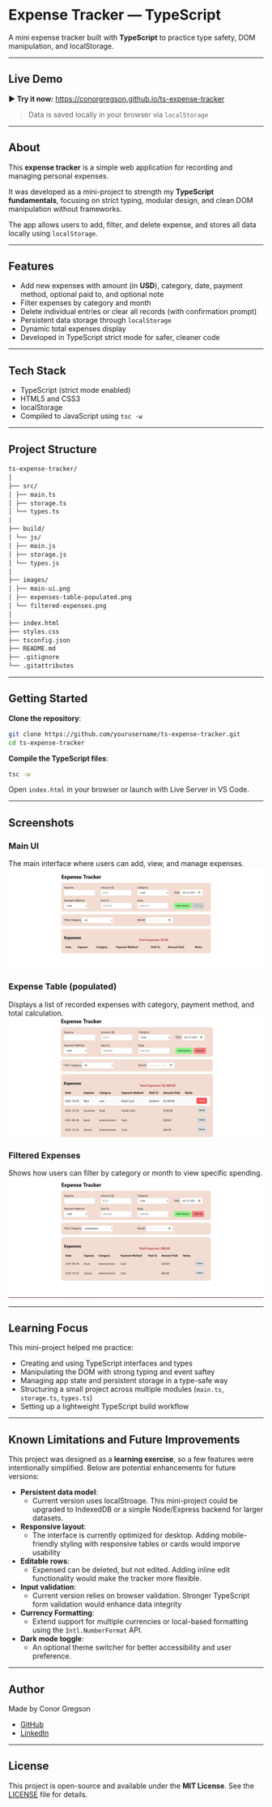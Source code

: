 # Expense Tracker — TypeScript

A mini expense tracker built with **TypeScript** to practice type safety, DOM manipulation, and localStorage.

---

## Live Demo

**▶ Try it now:** https://conorgregson.github.io/ts-expense-tracker

> Data is saved locally in your browser via `localStorage`

---

## About

This **expense tracker** is a simple web application for recording and managing personal expenses.

It was developed as a mini-project to strength my **TypeScript fundamentals**, focusing on strict typing, modular design, and clean DOM manipulation without frameworks.

The app allows users to add, filter, and delete expense, and stores all data locally using `localStorage`.

---

## Features

- Add new expenses with amount (in **USD**), category, date, payment method, optional paid to, and optional note
- Filter expenses by category and month
- Delete individual entries or clear all records (with confirmation prompt)
- Persistent data storage through `localStorage`
- Dynamic total expenses display
- Developed in TypeScript strict mode for safer, cleaner code

---

## Tech Stack

- TypeScript (strict mode enabled)
- HTML5 and CSS3
- localStorage
- Compiled to JavaScript using `tsc -w`

---

## Project Structure

```bash
ts-expense-tracker/
│
├── src/
│ ├── main.ts
│ ├── storage.ts
│ └── types.ts
│
├── build/
│ └── js/
│ ├── main.js
│ ├── storage.js
│ └── types.js
│
├── images/
│ ├── main-ui.png
│ ├── expenses-table-populated.png
│ └── filtered-expenses.png
│
├── index.html
├── styles.css
├── tsconfig.json
├── README.md
├── .gitignore
└── .gitattributes
```

---

## Getting Started

**Clone the repository**:

```bash
git clone https://github.com/yourusername/ts-expense-tracker.git
cd ts-expense-tracker
```

**Compile the TypeScript files**:

```bash
tsc -w
```

Open `index.html` in your browser or launch with Live Server in VS Code.

---

## Screenshots

### Main UI

The main interface where users can add, view, and manage expenses.
![Main UI](images/main-ui.png)

### Expense Table (populated)

Displays a list of recorded expenses with category, payment method, and total calculation.
![Expenses Table Populated](images/expenses-table-populated.png)

### Filtered Expenses

Shows how users can filter by category or month to view specific spending.
![Filtered Expenses](images/filtered-expenses.png)

---

## Learning Focus

This mini-project helped me practice:

- Creating and using TypeScript interfaces and types
- Manipulating the DOM with strong typing and event saftey
- Managing app state and persistent storage in a type-safe way
- Structuring a small project across multiple modules (`main.ts`, `storage.ts`, `types.ts`)
- Setting up a lightweight TypeScript build workflow

---

## Known Limitations and Future Improvements

This project was designed as a **learning exercise**, so a few features were intentionally simplified.
Below are potential enhancements for future versions:

- **Persistent data model**:
  - Current version uses localStroage. This mini-project could be upgraded to IndexedDB or a simple Node/Express backend for larger datasets.
- **Responsive layout**:
  - The interface is currently optimized for desktop. Adding mobile-friendly styling with responsive tables or cards would imporve usability
- **Editable rows**:
  - Expensed can be deleted, but not edited. Adding inline edit functionality would make the tracker more flexible.
- **Input validation**:
  - Current version relies on browser validation. Stronger TypeScript form validation would enhance data integrity
- **Currency Formatting**:
  - Extend support for multiple currencies or local-based formatting using the `Intl.NumberFormat` API.
- **Dark mode toggle**:
  - An optional theme switcher for better accessibility and user preference.

---

## Author

Made by Conor Gregson

- [GitHub](https://github.com/conorgregson)
- [LinkedIn](https://www.linkedin.com/in/conorgregson)

---

## License

This project is open-source and available under the **MIT License**. See the [LICENSE](/LICENSE) file for details.

